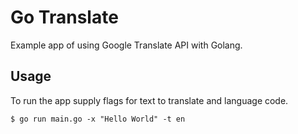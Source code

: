 # Go Translate

Example app of using Google Translate API with Golang.

## Usage 
To run the app supply flags for text to translate and language code.
````
$ go run main.go -x "Hello World" -t en
````